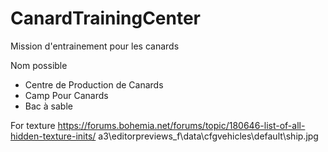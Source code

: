 # CanardTrainingCenter

Mission d'entrainement pour les canards

Nom possible 
* Centre de Production de Canards
* Camp Pour Canards
* Bac à sable


For texture
https://forums.bohemia.net/forums/topic/180646-list-of-all-hidden-texture-inits/
a3\editorpreviews_f\data\cfgvehicles\default\ship.jpg
